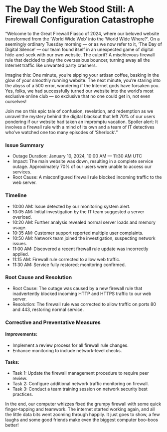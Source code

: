# The Day the Web Stood Still: A Firewall Configuration Catastrophe

“Welcome to the Great Firewall Fiasco of 2024, where our beloved website transformed from the ‘World Wide Web’ into the ‘World Wide Where?’. On a seemingly ordinary Tuesday morning — or as we now refer to it, ‘The Day of Digital Silence’ — our team found itself in an unexpected game of digital hide-and-seek with our own website. The culprit? A mischievous firewall rule that decided to play the overzealous bouncer, turning away all the Internet traffic like unwanted party crashers.

Imagine this: One minute, you’re sipping your artisan coffee, basking in the glow of your smoothly running website. The next minute, you’re staring into the abyss of a 500 error, wondering if the Internet gods have forsaken you. Yes, folks, we had successfully turned our website into the world’s most exclusive online club — so exclusive that no one could get in, not even ourselves!

Join me on this epic tale of confusion, revelation, and redemption as we unravel the mystery behind the digital blackout that left 70% of our users pondering if our website had taken an impromptu vacation. Spoiler alert: It involves a firewall rule with a mind of its own and a team of IT detectives who’ve watched one too many episodes of ‘Sherlock’.”

### Issue Summary
- Outage Duration: January 10, 2024, 10:00 AM — 11:30 AM UTC
- Impact: The main website was down, resulting in a complete service outage. Approximately 70% of our users were unable to access our services.
- Root Cause: A misconfigured firewall rule blocked incoming traffic to the web server.

### Timeline
- 10:00 AM: Issue detected by our monitoring system alert.
- 10:05 AM: Initial investigation by the IT team suggested a server overload.
- 10:20 AM: Further analysis revealed normal server loads and memory usage.
- 10:35 AM: Customer support reported multiple user complaints.
- 10:50 AM: Network team joined the investigation, suspecting network issues.
- 11:00 AM: Discovered a recent firewall rule update was incorrectly applied.
- 11:15 AM: Firewall rule corrected to allow web traffic.
- 11:30 AM: Service fully restored; monitoring confirmed.

### Root Cause and Resolution
- Root Cause: The outage was caused by a new firewall rule that inadvertently blocked incoming HTTP and HTTPS traffic to our web server.
- Resolution: The firewall rule was corrected to allow traffic on ports 80 and 443, restoring normal service.

### Corrective and Preventative Measures
#### Improvements:

- Implement a review process for all firewall rule changes.
- Enhance monitoring to include network-level checks.

#### Tasks:

- Task 1: Update the firewall management procedure to require peer review.
- Task 2: Configure additional network traffic monitoring on firewall.
- Task 3: Conduct a team training session on network security best practices.

In the end, our computer whizzes fixed the grumpy firewall with some quick finger-tapping and teamwork. The internet started working again, and all the little data bits went zooming through happily. It just goes to show, a few laughs and some good friends make even the biggest computer boo-boos better!